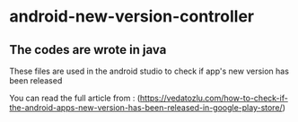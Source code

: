 # android-new-version-controller
## The codes are wrote in java

These files are used in the android studio to check if app's new version has been released

You can read the full article from : (https://vedatozlu.com/how-to-check-if-the-android-apps-new-version-has-been-released-in-google-play-store/)
